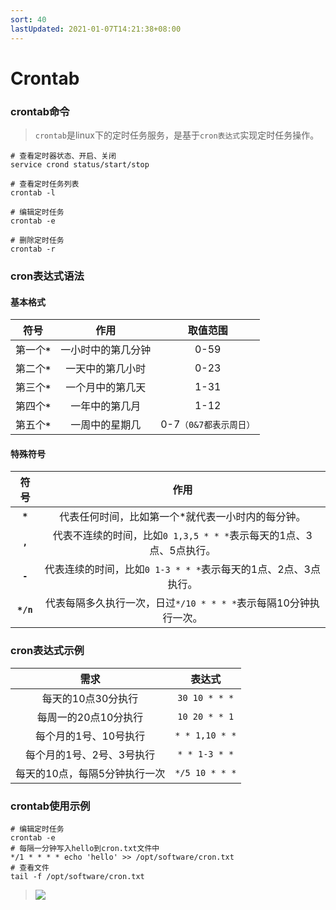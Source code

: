 ```yaml
---
sort: 40
lastUpdated: 2021-01-07T14:21:38+08:00
---
```

# Crontab
### crontab命令

> `crontab`是linux下的定时任务服务，是基于`cron表达式`实现定时任务操作。

```shell
# 查看定时器状态、开启、关闭
service crond status/start/stop

# 查看定时任务列表
crontab -l

# 编辑定时任务
crontab -e

# 删除定时任务
crontab -r
```

### cron表达式语法

#### 基本格式

|       符号       |        作用        |        取值范围        |
| :--------------: | :----------------: | :--------------------: |
| 第一个<b>`*`</b> | 一小时中的第几分钟 |          0-59          |
| 第二个<b>`*`</b> |  一天中的第几小时  |          0-23          |
| 第三个<b>`*`</b> |  一个月中的第几天  |          1-31          |
| 第四个<b>`*`</b> |   一年中的第几月   |          1-12          |
| 第五个<b>`*`</b> |   一周中的星期几   | 0-7`（0&7都表示周日）` |

#### 特殊符号

|     符号     |                             作用                             |
| :----------: | :----------------------------------------------------------: |
|  <b>`*`</b>  |      代表任何时间，比如第一个*就代表一小时内的每分钟。       |
|  <b>`,`</b>  | 代表不连续的时间，比如`0 1,3,5 * * *`表示每天的1点、3点、5点执行。 |
|  <b>`-`</b>  | 代表连续的时间，比如`0 1-3 * * *`表示每天的1点、2点、3点执行。 |
| <b>`*/n`</b> | 代表每隔多久执行一次，日过`*/10 * * * *`表示每隔10分钟执行一次。 |

### cron表达式示例

|             需求              |     表达式     |
| :---------------------------: | :------------: |
|      每天的10点30分执行       | `30 10 * * *`  |
|     每周一的20点10分执行      | `10 20 * * 1`  |
|     每个月的1号、10号执行     | `* * 1,10 * *` |
|   每个月的1号、2号、3号执行   | `* * 1-3 * *`  |
| 每天的10点，每隔5分钟执行一次 | `*/5 10 * * *` |

### crontab使用示例

```shell
# 编辑定时任务
crontab -e
# 每隔一分钟写入hello到cron.txt文件中
*/1 * * * * echo 'hello' >> /opt/software/cron.txt
# 查看文件
tail -f /opt/software/cron.txt
```

> ![](https://nas.leejay.top/images/2025/01/21/ab5a3c2c-320f-4143-b4bd-00f19e672c1c.png)

